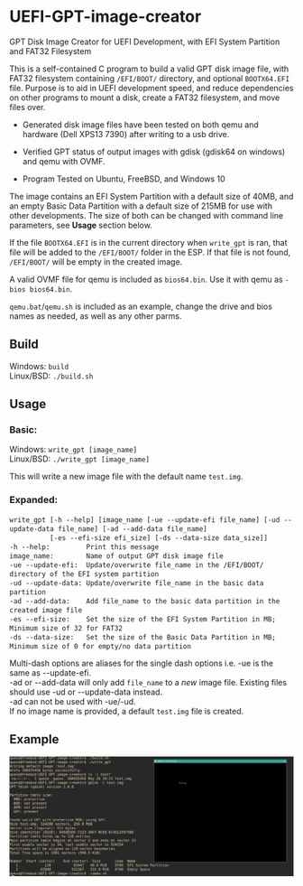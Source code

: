 # UEFI-GPT-image-creator
GPT Disk Image Creator for UEFI Development, with EFI System Partition and FAT32 Filesystem

This is a self-contained C program to build a valid GPT disk image file, with FAT32 filesystem containing `/EFI/BOOT/` directory, and optional `BOOTX64.EFI` file.
Purpose is to aid in UEFI development speed, and reduce dependencies on other programs to mount a disk, create a FAT32 filesystem, and move files over.

- Generated disk image files have been tested on both qemu and hardware (Dell XPS13 7390) after writing to a usb drive.

- Verified GPT status of output images with gdisk (gdisk64 on windows) and qemu with OVMF.

- Program Tested on Ubuntu, FreeBSD, and Windows 10

The image contains an EFI System Partition with a default size of 40MB, and an empty Basic Data Partition with a default size of 215MB for use with other developments.
The size of both can be changed with command line parameters, see **Usage** section below.

If the file `BOOTX64.EFI` is in the current directory when `write_gpt` is ran, that file will be added to the `/EFI/BOOT/` folder in the ESP.
If that file is not found, `/EFI/BOOT/` will be empty in the created image.

A valid OVMF file for qemu is included as `bios64.bin`. Use it with qemu as `-bios bios64.bin`.

`qemu.bat`/`qemu.sh` is included as an example, change the drive and bios names as needed, as well as any other parms.

## Build
Windows: `build` \
Linux/BSD: `./build.sh` 

## Usage
### Basic:
Windows: `write_gpt [image_name]` \
Linux/BSD: `./write_gpt [image_name]` 

This will write a new image file with the default name `test.img`.

### Expanded:
```console
write_gpt [-h --help] [image_name [-ue --update-efi file_name] [-ud --update-data file_name] [-ad --add-data file_name]
          [-es --efi-size efi_size] [-ds --data-size data_size]]
-h --help:         Print this message
image_name:        Name of output GPT disk image file
-ue --update-efi:  Update/overwrite file_name in the /EFI/BOOT/ directory of the EFI system partition
-ud --update-data: Update/overwrite file_name in the basic data partition
-ad --add-data:    Add file_name to the basic data partition in the created image file
-es --efi-size:    Set the size of the EFI System Partition in MB; Minimum size of 32 for FAT32
-ds --data-size:   Set the size of the Basic Data Partition in MB; Minimum size of 0 for empty/no data partition
```

Multi-dash options are aliases for the single dash options i.e. -ue is the same as --update-efi. \
-ad or --add-data will only add `file_name` to a *new* image file. Existing files should use -ud or --update-data instead. \
-ad can not be used with -ue/-ud. \
If no image name is provided, a default `test.img` file is created. 

## Example
![Example screenshot](./example.png "Showing an example of running a generated image in qemu.")

